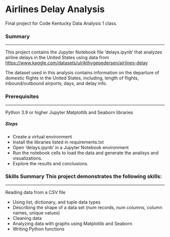 # Airlines Delay Analysis

Final project for Code Kentucky Data Analysis 1 class.

### Summary
***

This project contains the Jupyter Notebook file ‘delays.ipynb’ that analyzes airline delays in the United States using data from https://www.kaggle.com/datasets/ulrikthygepedersen/airlines-delay 

The dataset used in this analysis contains information on the departure of domestic flights in the United States, including, length of flights, inbound/outbound airports, days, and delay info.

### Prerequisites
***

Python 3.9 or higher
Jupyter
Matplotlib and Seaborn libraries

##### Steps

* Create a virtual environment
* Install the libraries listed in requirements.txt
* Open ‘delays.ipynb’ in a Jupyter Notebook environment
* Run the notebook cells to load the data and generate the analisys and visualizations.
* Explore the results and conclusions.

### Skills Summary This project demonstrates the following skills:
***
Reading data from a CSV file
* Using list, dictionary, and tuple data types
* Describing the shape of a data set (num records, num columns, column names, unique values)
* Cleaning data
* Analyzing data with graphs using Matplotlib and Seaborn
* Writing Python functions

